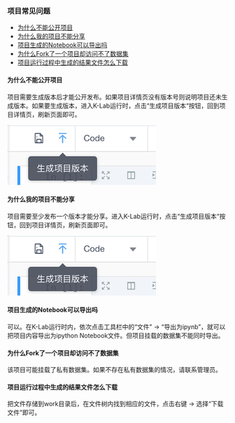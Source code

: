 ### 项目常见问题
* [为什么不能公开项目](#为什么不能公开项目)
* [为什么我的项目不能分享](#为什么我的项目不能分享)
* [项目生成的Notebook可以导出吗](#项目生成的Notebook可以导出吗)
* [为什么Fork了一个项目却访问不了数据集](#为什么Fork了一个项目却访问不了数据集)
* [项目运行过程中生成的结果文件怎么下载](#项目运行过程中生成的结果文件怎么下载)

#### 为什么不能公开项目
项目需要生成版本后才能公开发布。如果项目详情页没有版本号则说明项目还未生成版本。如果要生成版本，进入K-Lab运行时，点击“生成项目版本“按钮，回到项目详情页，刷新页面即可。

![image description](/image/new-version.png)


#### 为什么我的项目不能分享
项目需要至少发布一个版本才能分享。进入K-Lab运行时，点击“生成项目版本“按钮，回到项目详情页，刷新页面即可。

![image description](/image/new-version.png)


#### 项目生成的Notebook可以导出吗
可以。在K-Lab运行时内，依次点击工具栏中的“文件” → “导出为ipynb”，就可以把项目内容导出为ipython Notebook文件。但项目挂载的数据集不能同时导出。

#### 为什么Fork了一个项目却访问不了数据集
该项目可能挂载了私有数据集。如果不存在私有数据集的情况，请联系管理员。

#### 项目运行过程中生成的结果文件怎么下载
把文件存储到work目录后，在文件树内找到相应的文件，点击右键 → 选择“下载文件”即可。
